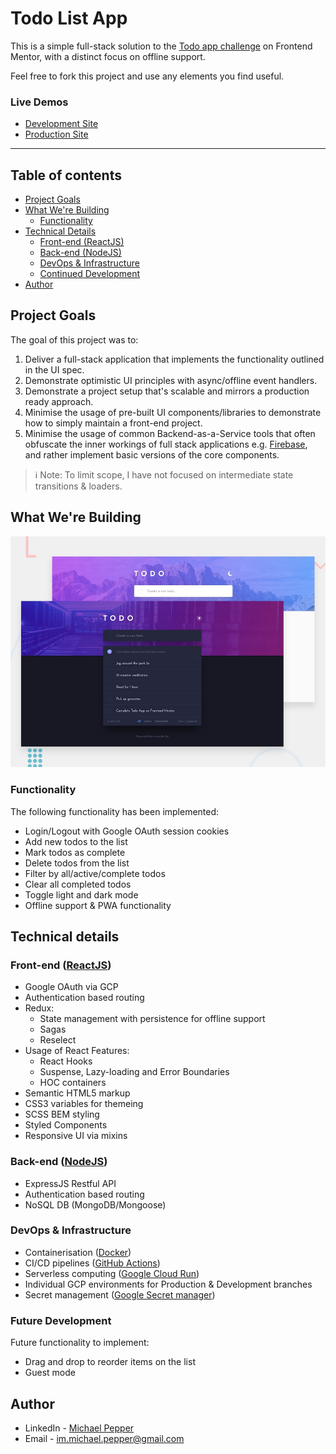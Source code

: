 # Todo List App

This is a simple full-stack solution to the [Todo app challenge](https://www.frontendmentor.io/challenges/todo-app-Su1_KokOW) on Frontend Mentor, with a distinct focus on offline support. 

Feel free to fork this project and use any elements you find useful.

### Live Demos

- [Development Site](https://todo-app-development-image-o3f7zte4sq-nw.a.run.app/login)
- [Production Site](https://todo-app-production-image-poluyjy66a-nw.a.run.app/login)

--- 
## Table of contents
  - [Project Goals](#project-goals)
  - [What We're Building](#what-were-building)
    - [Functionality](#functionality)
  - [Technical Details](#technical-details)
    - [Front-end (ReactJS)](#front-end-reactjs)
    - [Back-end (NodeJS)](#back-end-nodejs)
    - [DevOps & Infrastructure](#devops)
    - [Continued Development](#continued-development)
  - [Author](#author)

## Project Goals

The goal of this project was to:

1. Deliver a full-stack application that implements the functionality outlined in the UI spec.
2. Demonstrate optimistic UI principles with async/offline event handlers.
3. Demonstrate a project setup that's scalable and mirrors a production ready approach.
4. Minimise the usage of pre-built UI components/libraries to demonstrate how to simply maintain a front-end project. 
5. Minimise the usage of common Backend-as-a-Service tools that often obfuscate the inner workings of full stack applications e.g. [Firebase](https://firebase.google.com/), and rather implement basic versions of the core components.

> ℹ️ Note: To limit scope, I have not focused on intermediate state transitions & loaders.

## What We're Building

![](ui-design.jpg)

### Functionality

The following functionality has been implemented:

- Login/Logout with Google OAuth session cookies
- Add new todos to the list
- Mark todos as complete
- Delete todos from the list
- Filter by all/active/complete todos
- Clear all completed todos
- Toggle light and dark mode
- Offline support & PWA functionality

## Technical details

### Front-end ([ReactJS](https://reactjs.org/))

- Google OAuth via GCP
- Authentication based routing
- Redux:
  - State management with persistence for offline support
  - Sagas
  - Reselect
- Usage of React Features:
  - React Hooks
  - Suspense, Lazy-loading and Error Boundaries
  - HOC containers
- Semantic HTML5 markup
- CSS3 variables for themeing
- SCSS BEM styling
- Styled Components
- Responsive UI via mixins

### Back-end ([NodeJS](https://nodejs.org/en/))

- ExpressJS Restful API
- Authentication based routing
- NoSQL DB (MongoDB/Mongoose)

### DevOps & Infrastructure

- Containerisation ([Docker](https://www.docker.com/))
- CI/CD pipelines ([GitHub Actions](https://github.com/features/actions))
- Serverless computing ([Google Cloud Run](https://cloud.google.com/run))
- Individual GCP environments for Production & Development branches
- Secret management ([Google Secret manager](https://cloud.google.com/secret-manager))

### Future Development

Future functionality to implement:
- Drag and drop to reorder items on the list
- Guest mode

## Author

- LinkedIn - [Michael Pepper](https://www.linkedin.com/in/im-michael-pepper/)
- Email - <im.michael.pepper@gmail.com>

